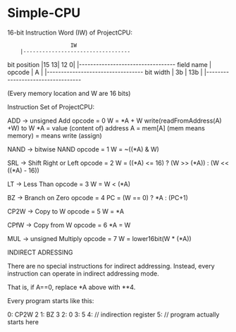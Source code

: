 # Simple-CPU
16-bit Instruction Word (IW) of ProjectCPU:

             			IW
		|----------------------------------
bit position 	|15    13| 12                    0|
	     	|----------------------------------
field name   	| opcode |           A            |
	     	|----------------------------------
bit width    	|   3b   |          13b           |
	     	|----------------------------------
			   
(Every memory location and W are 16 bits)

Instruction Set of ProjectCPU:

ADD   -> unsigned Add
         opcode = 0
         W = *A + W
         write(readFromAddress(A) +W) to W
         *A = value (content of) address A = mem[A] (mem means memory)
         = means write (assign)

NAND  -> bitwise NAND
         opcode = 1
         W = ~((*A) & W)

SRL   -> Shift Right or Left
         opcode = 2
         W = ((*A) <= 16) ? (W >> (*A)) : (W << ((*A) - 16))

LT    -> Less Than
         opcode = 3
         W = W < (*A)

BZ    -> Branch on Zero
         opcode = 4
         PC = (W == 0) ? *A : (PC+1)
		 
CP2W  -> Copy to W
         opcode = 5
         W = *A

CPfW  -> Copy from W
         opcode = 6
         *A = W

MUL   -> unsigned Multiply
         opcode = 7
         W = lower16bit(W * (*A))
		 
INDIRECT ADRESSING

There are no special instructions for indirect addressing. Instead, every instruction
can operate in indirect addressing mode.

That is, if A==0, replace *A above with **4.

Every program starts like this:

0: CP2W 2
1: BZ 3
2: 0
3: 5
4: // indirection register
5: // program actually starts here
